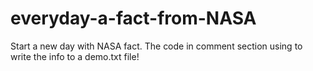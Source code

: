 # everyday-a-fact-from-NASA
Start a new day with NASA fact. The code in comment section using to write the info to a demo.txt file!
